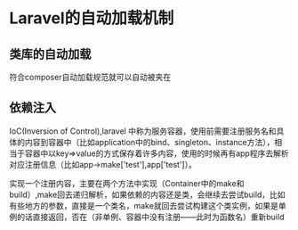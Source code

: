 # Laravel的自动加载机制

## 类库的自动加载
符合composer自动加载规范就可以自动被夹在

## 依赖注入
IoC(Inversion of Control),laravel 中称为服务容器，使用前需要注册服务名和具体的内容到容器中（比如application中的bind、singleton、instance方法），相当于容器中以key=>value的方式保存着许多内容，使用的时候再有app程序去解析对应注册信息（比如app->make['test'],app['test']）。

实现一个注册内容，主要在两个方法中实现（Container中的make和build）,make回去递归解析，如果依赖的内容还是类，会继续去尝试build，比如有些地方的参数，直接是一个类名，make就回去尝试构建这个类实例，如果是单例的话直接返回，否在（非单例、容器中没有注册——此时为函数名）重新build
